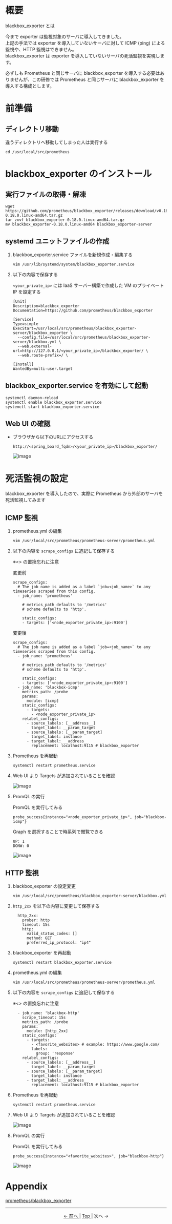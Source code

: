 # 概要

blackbox_exporter とは

今まで exporter は監視対象のサーバに導入してきました。  
上記の手法では exporter を導入していないサーバに対して ICMP (ping) による監視や、HTTP 監視はできません。  
blackbox_exporter は exporter を導入していないサーバの死活監視を実現します。

必ずしも Prometheus と同じサーバに blackbox_exporter を導入する必要はありませんが、この研修では Prometheus と同じサーバに blackbox_exporter を導入する構成とします。

# 前準備

## ディレクトリ移動

違うディレクトリへ移動してしまった人は実行する
```
cd /usr/local/src/prometheus
```

# blackbox_exporter のインストール

## 実行ファイルの取得・解凍

```
wget https://github.com/prometheus/blackbox_exporter/releases/download/v0.18.0/blackbox_exporter-0.18.0.linux-amd64.tar.gz
tar zxvf blackbox_exporter-0.18.0.linux-amd64.tar.gz
mv blackbox_exporter-0.18.0.linux-amd64 blackbox_exporter-server
```

## systemd ユニットファイルの作成

1. blackbox_exporter.service ファイルを新規作成・編集する

    ```
    vim /usr/lib/systemd/system/blackbox_exporter.service
    ```

1. 以下の内容で保存する

    `<your_private_ip>` には IaaS サーバー構築で作成した VM のプライベート IP を設定する
    ```
    [Unit]
    Description=blackbox_exporter
    Documentation=https://github.com/prometheus/blackbox_exporter

    [Service]
    Type=simple
    ExecStart=/usr/local/src/prometheus/blackbox_exporter-server/blackbox_exporter \
      --config.file=/usr/local/src/prometheus/blackbox_exporter-server/blackbox.yml \
      --web.external-url=http://127.0.0.1/<your_private_ip>/blackbox_exporter/ \
      --web.route-prefix=/ \

    [Install]
    WantedBy=multi-user.target
    ```

## blackbox_exporter.service を有効にして起動

```
systemctl daemon-reload
systemctl enable blackbox_exporter.service
systemctl start blackbox_exporter.service
```

## Web UI の確認

- ブラウザから以下のURLにアクセスする

    ```
    http://<spring_board_fqdn>/<your_private_ip>/blackbox_exporter/
    ```

    ![image](https://user-images.githubusercontent.com/63433549/116691570-ee002280-a9f5-11eb-954a-24632fb75ff4.png)

# 死活監視の設定

blackbox_exporter を導入したので、実際に Prometheus から外部のサーバを死活監視してみます

## ICMP 監視

1. prometheus.yml の編集

    ```
    vim /usr/local/src/prometheus/prometheus-server/prometheus.yml
    ```

1. 以下の内容を `scrape_configs` に追記して保存する

    ※\<\> の置換忘れに注意

    変更前
    ```
    scrape_configs:
      # The job name is added as a label `job=<job_name>` to any timeseries scraped from this config.
      - job_name: 'prometheus'

        # metrics_path defaults to '/metrics'
        # scheme defaults to 'http'.

        static_configs:
        - targets: ['<node_exporter_private_ip>:9100']
    ```

    変更後
    ```
    scrape_configs:
      # The job name is added as a label `job=<job_name>` to any timeseries scraped from this config.
      - job_name: 'prometheus'

        # metrics_path defaults to '/metrics'
        # scheme defaults to 'http'.

        static_configs:
        - targets: ['<node_exporter_private_ip>:9100']
      - job_name: 'blackbox-icmp'
        metrics_path: /probe
        params:
          module: [icmp]
        static_configs:
          - targets:
            - <node_exporter_private_ip>
        relabel_configs:
          - source_labels: [__address__]
            target_label: __param_target
          - source_labels: [__param_target]
            target_label: instance
          - target_label: __address__
            replacement: localhost:9115 # blackbox_exporter
    ```

1. Prometheus を再起動

    ```
    systemctl restart prometheus.service
    ```

1. Web UI より Targets が追加されていることを確認

    ![image](https://user-images.githubusercontent.com/63433549/116698643-8cdd4c80-a9ff-11eb-80e5-f7d3f27099c8.png)

1. PromQL の実行

    PromQL を実行してみる
    ```
    probe_success{instance="<node_exporter_private_ip>", job="blackbox-icmp"}
    ```

    Graph を選択することで時系列で閲覧できる
    ```
    UP: 1
    DONW: 0
    ```

    ![image](https://user-images.githubusercontent.com/63433549/116699360-7683c080-aa00-11eb-97ab-10f50d58f1ca.png)

## HTTP 監視

1. blackbox_exporter の設定変更

    ```
    vim /usr/local/src/prometheus/blackbox_exporter-server/blackbox.yml
    ```

1. `http_2xx` を以下の内容に変更して保存する

    ```
      http_2xx:
        prober: http
        timeout: 15s
        http:
          valid_status_codes: []
          method: GET
          preferred_ip_protocol: "ip4"
    ```

1. blackbox_exporter を再起動

    ```
    systemctl restart blackbox_exporter.service
    ```

1. prometheus.yml の編集

    ```
    vim /usr/local/src/prometheus/prometheus-server/prometheus.yml
    ```

1. 以下の内容を `scrape_configs` に追記して保存する

    ※\<\> の置換忘れに注意

    ```
      - job_name: 'blackbox-http'
        scrape_timeout: 15s
        metrics_path: /probe
        params:
          module: [http_2xx]
        static_configs:
          - targets:
            - <favorite_websites> # example: https://www.google.com/
            labels:
              group: 'response'
        relabel_configs:
          - source_labels: [__address__]
            target_label: __param_target
          - source_labels: [__param_target]
            target_label: instance
          - target_label: __address__
            replacement: localhost:9115 # blackbox_exporter
    ```

1. Prometheus を再起動

    ```
    systemctl restart prometheus.service
    ```

1. Web UI より Targets が追加されていることを確認

    ![image](https://user-images.githubusercontent.com/63433549/116701932-70dbaa00-aa03-11eb-9ae9-c9e5e0ab01ef.png)

1. PromQL の実行

    PromQL を実行してみる
    ```
    probe_success{instance="<favorite_websites>", job="blackbox-http"}
    ```

    ![image](https://user-images.githubusercontent.com/63433549/116702136-a8e2ed00-aa03-11eb-8b87-af0a381571ad.png)

# Appendix

[prometheus/blackbox_exporter](https://github.com/prometheus/blackbox_exporter)

---

<p style="text-align:center"> <a href="./alert_setting"> &lt;- 前へ </a> | <a href="../"> Top </a> | 次へ -&gt; </p>
